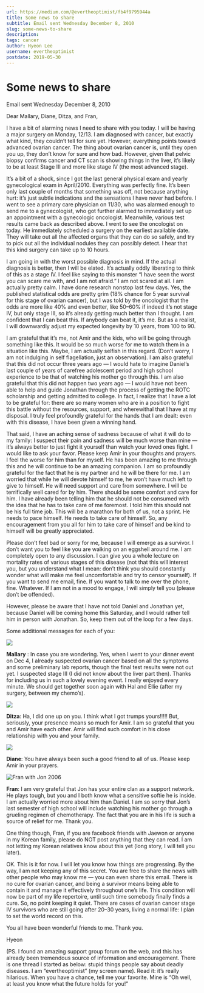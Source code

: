 ```yaml
---
url: https://medium.com/@evertheoptimist/fb4f9795944a
title: Some news to share
subtitle: Email sent Wednesday December 8, 2010
slug: some-news-to-share
description: 
tags: cancer
author: Hyeon Lee
username: evertheoptimist
postdate: 2019-05-30
---
```


# Some news to share

Email sent Wednesday December 8, 2010

Dear Mallary, Diane, Ditza, and Fran,

I have a bit of alarming news I need to share with you today. I will be having a major surgery on Monday, 12/13. I am diagnosed with cancer, but exactly what kind, they couldn’t tell for sure yet. However, everything points toward advanced ovarian cancer. The thing about ovarian cancer is, until they open you up, they don’t know for sure and how bad. However, given that pelvic biopsy confirms cancer and CT scan is showing things in the liver, it’s likely to be at least Stage III and more like stage IV (the most advanced stage).

It’s a bit of a shock, since I got the last general physical exam and yearly gynecological exam in April/2010. Everything was perfectly fine. It’s been only last couple of months that something was off, not because anything hurt: it’s just subtle indications and the sensations I have never had before. I went to see a primary care physician on 11/30, who was alarmed enough to send me to a gynecologist, who got further alarmed to immediately set up an appointment with a gynecologic oncologist. Meanwhile, various test results came back as described above. I went to see the oncologist on today. He immediately scheduled a surgery on the earliest available date. They will take out all the affected organs that they can do so safely, and try to pick out all the individual nodules they can possibly detect. I hear that this kind surgery can take up to 10 hours.

I am going in with the worst possible diagnosis in mind. If the actual diagnosis is better, then I will be elated. It’s actually oddly liberating to think of this as a stage IV. I feel like saying to this monster “I have seen the worst you can scare me with, and I am not afraid.” I am not scared at all. I am actually pretty calm. I have done research nonstop last few days. Yes, the published statistical odds are pretty grim (18% chance for 5 year survival for this stage of ovarian cancer), but I was told by the oncologist that the odds are more like 40% and even better, like 50–60% if indeed it’s not stage IV, but only stage III, so it’s already getting much better than I thought. I am confident that I can beat this. If anybody can beat it, it’s me. But as a realist, I will downwardly adjust my expected longevity by 10 years, from 100 to 90.

I am grateful that it’s me, not Amir and the kids, who will be going through something like this. It would be so much worse for me to watch them in a situation like this. Maybe, I am actually selfish in this regard. (Don’t worry, I am not indulging in self flagellation, just an observation). I am also grateful that this did not occur three years ago — I would hate to imagine Daniel’s last couple of years of carefree adolescent period and high school experience to be that of watching his mother go through this. I am also grateful that this did not happen two years ago — I would have not been able to help and guide Jonathan through the process of getting the ROTC scholarship and getting admitted to college. In fact, I realize that I have a lot to be grateful for: there are so many women who are in a position to fight this battle without the resources, support, and wherewithal that I have at my disposal. I truly feel profoundly grateful for the hands that I am dealt: even with this disease, I have been given a winning hand.

That said, I have an aching sense of sadness because of what it will do to my family: I suspect their pain and sadness will be much worse than mine — it’s always better to just fight it yourself than watch your loved ones fight. I would like to ask your favor. Please keep Amir in your thoughts and prayers. I feel the worse for him than for myself. He has been amazing to me through this and he will continue to be an amazing companion. I am so profoundly grateful for the fact that he is my partner and he will be there for me. I am worried that while he will devote himself to me, he won’t have much left to give to himself. He will need support and care from somewhere. I will be terrifically well cared for by him. There should be some comfort and care for him. I have already been telling him that he should not be consumed with the idea that he has to take care of me foremost. I told him this should not be his full time job. This will be a marathon for both of us, not a sprint. He needs to pace himself. He needs to take care of himself. So, any encouragement from you all for him to take care of himself and be kind to himself will be greatly appreciated.

Please don’t feel bad or sorry for me, because I will emerge as a survivor. I don’t want you to feel like you are walking on an eggshell around me. I am completely open to any discussion. I can give you a whole lecture on mortality rates of various stages of this disease (not that this will interest you, but you understand what I mean: don’t think you should constantly wonder what will make me feel uncomfortable and try to censor yourself). If you want to send me email, fine. If you want to talk to me over the phone, fine. Whatever. If I am not in a mood to engage, I will simply tell you (please don’t be offended).

However, please be aware that I have not told Daniel and Jonathan yet, because Daniel will be coming home this Saturday, and I would rather tell him in person with Jonathan. So, keep them out of the loop for a few days.

Some additional messages for each of you:

![](./assets/1*ilewS25O7ELKcLerlzMSDw.png)

**Mallary** : In case you are wondering. Yes, when I went to your dinner event on Dec 4, I already suspected ovarian cancer based on all the symptoms and some preliminary lab reports, though the final test results were not out yet. I suspected stage III (I did not know about the liver part then). Thanks for including us in such a lovely evening event. I really enjoyed every minute. We should get together soon again with Hal and Ellie (after my surgery, between my chemo’s).

![](./assets/1*m59Dn1HRD5XioXATQdzpow.png)

**Ditza**: Ha, I did one up on you. I think what I got trumps yours!!!!! But, seriously, your presence means so much for Amir. I am so grateful that you and Amir have each other. Amir will find such comfort in his close relationship with you and your family.

![](./assets/1*WJ-WujMnqudD2CPt7bk8YA.png)

**Diane**: You have always been such a good friend to all of us. Please keep Amir in your prayers.

![Fran with Jon 2006](./assets/1*LlmRQo3AgMuS5oOshMZHEg.png)

**Fran**: I am very grateful that Jon has your entire clan as a support network. He plays tough, but you and I both know what a sensitive softie he is inside. I am actually worried more about him than Daniel. I am so sorry that Jon’s last semester of high school will include watching his mother go through a grueling regimen of chemotherapy. The fact that you are in his life is such a source of relief for me. Thank you.

One thing though, Fran, if you are facebook friends with Jaewon or anyone in my Korean family, please do NOT post anything that they can read. I am not letting my Korean relatives know about this yet (long story, I will tell you later).

OK. This is it for now. I will let you know how things are progressing. By the way, I am not keeping any of this secret. You are free to share the news with other people who may know me — you can even share this email. There is no cure for ovarian cancer, and being a survivor means being able to contain it and manage it effectively throughout one’s life. This condition will now be part of my life repertoire, until such time somebody finally finds a cure. So, no point keeping it quiet. There are cases of ovarian cancer stage IV survivors who are still going after 20–30 years, living a normal life: I plan to set the world record on this.

You all have been wonderful friends to me. Thank you.

Hyeon

(PS. I found an amazing support group forum on the web, and this has already been tremendous source of information and encouragement. There is one thread I started as below: stupid things people say about deadly diseases. I am “evertheoptimist” (my screen name). Read it: it’s really hilarious. When you have a chance, tell me your favorite. Mine is “Oh well, at least you know what the future holds for you!”


